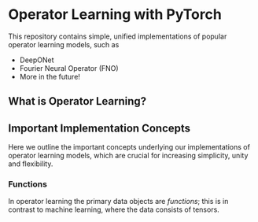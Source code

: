 # Operator Learning with PyTorch

This repository contains simple, unified implementations of popular
operator learning models, such as

- DeepONet
- Fourier Neural Operator (FNO)
- More in the future!

## What is Operator Learning?

## Important Implementation Concepts

Here we outline the important concepts underlying our implementations
of operator learning models, which are crucial for increasing
simplicity, unity and flexibility.

### Functions

In operator learning the primary data objects are *functions*; this
is in contrast to machine learning, where the data consists of tensors.
